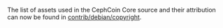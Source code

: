 The list of assets used in the CephCoin Core source and their attribution can now be found in [contrib/debian/copyright](../contrib/debian/copyright).
